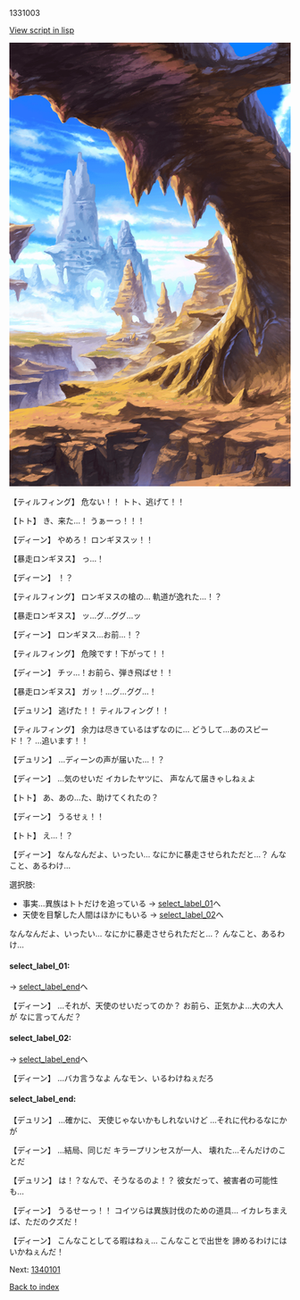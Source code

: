 1331003

[View script in lisp](../scripts/1331003.txt)

![wild.png](../images/backgrounds/wild.png)

【ティルフィング】
危ない！！
トト、逃げて！！

【トト】
き、来た…！
うぁーっ！！！

【ディーン】
やめろ！
ロンギヌスッ！！

【暴走ロンギヌス】
っ…！

【ディーン】
！？

【ティルフィング】
ロンギヌスの槍の…
軌道が逸れた…！？

【暴走ロンギヌス】
ッ…グ…ググ…ッ

【ディーン】
ロンギヌス…お前…！？

【ティルフィング】
危険です！下がって！！

【ディーン】
チッ…！お前ら、弾き飛ばせ！！

【暴走ロンギヌス】
ガッ！…グ…ググ…！

【デュリン】
逃げた！！
ティルフィング！！

【ティルフィング】
余力は尽きているはずなのに…
どうして…あのスピード！？
…追います！！

【デュリン】
…ディーンの声が届いた…！？

【ディーン】
…気のせいだ
イカレたヤツに、
声なんて届きゃしねぇよ

【トト】
あ、あの…た、助けてくれたの？

【ディーン】
うるせぇ！！

【トト】
え…！？

【ディーン】
なんなんだよ、いったい…
なにかに暴走させられただと…？
んなこと、あるわけ…

選択肢:
- 事実…異族はトトだけを追っている → [select_label_01](#select_label_01)へ
- 天使を目撃した人間はほかにもいる → [select_label_02](#select_label_02)へ

なんなんだよ、いったい…
なにかに暴走させられただと…？
んなこと、あるわけ…

#### select_label_01:
 → [select_label_end](#select_label_end)へ

【ディーン】
…それが、天使のせいだってのか？
お前ら、正気かよ…大の大人が
なに言ってんだ？

#### select_label_02:
 → [select_label_end](#select_label_end)へ

【ディーン】
…バカ言うなよ
んなモン、いるわけねぇだろ

#### select_label_end:

【デュリン】
…確かに、
天使じゃないかもしれないけど
…それに代わるなにかが

【ディーン】
…結局、同じだ
キラープリンセスが一人、
壊れた…そんだけのことだ

【デュリン】
は！？なんで、そうなるのよ！？
彼女だって、被害者の可能性も…

【ディーン】
うるせーっ！！
コイツらは異族討伐のための道具…
イカレちまえば、ただのクズだ！

【ディーン】
こんなことしてる暇はねぇ…
こんなことで出世を
諦めるわけにはいかねぇんだ！

Next: [1340101](1340101.md)

[Back to index](index.md)
